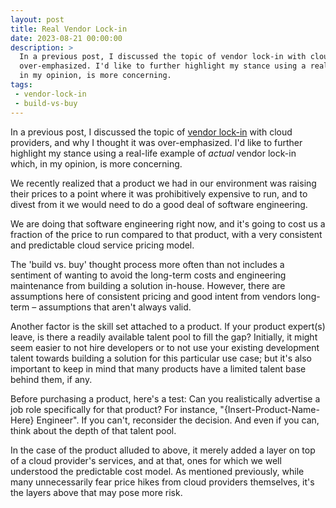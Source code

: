 ```yaml
---
layout: post
title: Real Vendor Lock-in
date: 2023-08-21 00:00:00
description: >
  In a previous post, I discussed the topic of vendor lock-in with cloud providers, and why I thought it was
  over-emphasized. I'd like to further highlight my stance using a real-life example of actual vendor lock-in, which,
  in my opinion, is more concerning.
tags:
 - vendor-lock-in
 - build-vs-buy
---
```


In a previous post, I discussed the topic of [vendor lock-in](./2023-03-26-vendor-lock-in.md) with cloud providers, and
why I thought it was over-emphasized. I'd like to further highlight my stance using a real-life example of _actual_
vendor lock-in which, in my opinion, is more concerning.

We recently realized that a product we had in our environment was raising their prices to a point where it was
prohibitively expensive to run, and to divest from it we would need to do a good deal of software engineering.

We are doing that software engineering right now, and it's going to cost us a fraction of the price to run compared to
that product, with a very consistent and predictable cloud service pricing model.

The 'build vs. buy' thought process more often than not includes a sentiment of wanting to avoid the long-term costs and
engineering maintenance from building a solution in-house. However, there are assumptions here of consistent pricing and
good intent from vendors long-term – assumptions that aren't always valid.

Another factor is the skill set attached to a product. If your product expert(s) leave, is there a readily available
talent pool to fill the gap? Initially, it might seem easier to not hire developers or to not use your existing
development talent towards building a solution for this particular use case; but it's also important to keep in mind
that many products have a limited talent base behind them, if any.

Before purchasing a product, here's a test: Can you realistically advertise a job role specifically for that product?
For instance, "{Insert-Product-Name-Here} Engineer". If you can't, reconsider the decision. And even if you can, think
about the depth of that talent pool.

In the case of the product alluded to above, it merely added a layer on top of a cloud provider's services, and at
that, ones for which we well understood the predictable cost model. As mentioned previously, while many unnecessarily
fear price hikes from cloud providers themselves, it's the layers above that may pose more risk.
